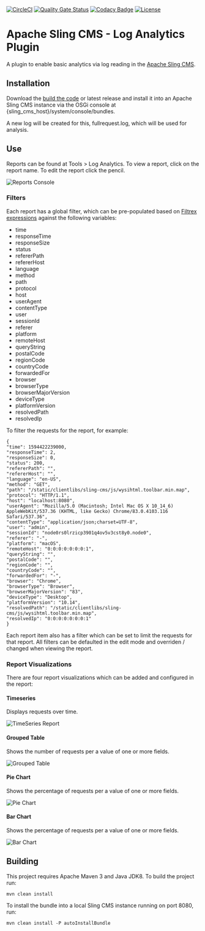 <!--
 * Copyright (C) 2020 Dan Klco
 *
 * Licensed under the Apache License, Version 2.0 (the "License");
 * you may not use this file except in compliance with the License.
 * You may obtain a copy of the License at
 *
 *      http://www.apache.org/licenses/LICENSE-2.0
 *
 * Unless required by applicable law or agreed to in writing, software
 * distributed under the License is distributed on an "AS IS" BASIS,
 * WITHOUT WARRANTIES OR CONDITIONS OF ANY KIND, either express or implied.
 * See the License for the specific language governing permissions and
 * limitations under the License.
 -->

[![CircleCI](https://circleci.com/gh/klcodanr/slingcms-loganalytics-plugin.svg?style=svg)](https://circleci.com/gh/klcodanr/slingcms-loganalytics-plugin)
[![Quality Gate Status](https://sonarcloud.io/api/project_badges/measure?project=slingcms-loganalytics-plugin&metric=alert_status)](https://sonarcloud.io/dashboard?id=slingcms-loganalytics-plugin)
[![Codacy Badge](https://app.codacy.com/project/badge/Grade/18ff3b2fb86045c7b8fdf1fa17dc5e4c)](https://www.codacy.com/manual/klcodanr/slingcms-loganalytics-plugin?utm_source=github.com&amp;utm_medium=referral&amp;utm_content=klcodanr/slingcms-loganalytics-plugin&amp;utm_campaign=Badge_Grade)
[![License](https://img.shields.io/badge/License-Apache%202.0-blue.svg)](https://www.apache.org/licenses/LICENSE-2.0)

# Apache Sling CMS - Log Analytics Plugin

A plugin to enable basic analytics via log reading in the
[Apache Sling CMS](https://github.com/apache/org-apache-sling-app-cms).

## Installation

Download the [build the code](#building) or latest release and install it into an
Apache Sling CMS instance via the OSGi console at {sling_cms_host}/system/console/bundles.

A new log will be created for this, fullrequest.log, which will be used for analysis.

## Use

Reports can be found at Tools > Log Analytics. To view a report, click on the report name. To edit the report click the pencil.

![Reports Console](docs/View-Reports.png)

### Filters

Each report has a global filter, which can be pre-populated based on [Filtrex expressions](https://github.com/joewalnes/filtrex) against the following variables:

  - time
 - responseTime
 - responseSize
 - status
 - refererPath
 - refererHost
 - language
 - method
 - path
 - protocol
 - host
 - userAgent
 - contentType
 - user
 - sessionId
 - referer
 - platform
 - remoteHost
 - queryString
 - postalCode
 - regionCode
 - countryCode
 - forwardedFor
 - browser
 - browserType
 - browserMajorVersion
 - deviceType
 - platformVersion
 - resolvedPath
 - resolvedIp

To filter the requests for the report, for example:

	{
	"time": 1594422239000,
	"responseTime": 2,
	"responseSize": 0,
	"status": 200,
	"refererPath": "",
	"refererHost": "",
	"language": "en-US",
	"method": "GET",
	"path": "/static/clientlibs/sling-cms/js/wysihtml.toolbar.min.map",
	"protocol": "HTTP/1.1",
	"host": "localhost:8080",
	"userAgent": "Mozilla/5.0 (Macintosh; Intel Mac OS X 10_14_6) AppleWebKit/537.36 (KHTML, like Gecko) Chrome/83.0.4103.116 Safari/537.36",
	"contentType": "application/json;charset=UTF-8",
	"user": "admin",
	"sessionId": "node0rs0lrzicp3901q4ov5v3cst8y0.node0",
	"referer": "-",
	"platform": "macOS",
	"remoteHost": "0:0:0:0:0:0:0:1",
	"queryString": "",
	"postalCode": "",
	"regionCode": "",
	"countryCode": "",
	"forwardedFor": "-",
	"browser": "Chrome",
	"browserType": "Browser",
	"browserMajorVersion": "83",
	"deviceType": "Desktop",
	"platformVersion": "10.14",
	"resolvedPath": "/static/clientlibs/sling-cms/js/wysihtml.toolbar.min.map",
	"resolvedIp": "0:0:0:0:0:0:0:1"
	}

Each report item also has a filter which can be set to limit the requests for that report. All filters can be defaulted in the edit mode and overriden / changed when viewing the report.

### Report Visualizations

There are four report visualizations which can be added and configured in the report:

#### Timeseries

Displays requests over time.

![TimeSeries Report](docs/Timeseries.png)

#### Grouped Table

Shows the number of requests per a value of one or more fields.

![Grouped Table](docs/Grouped-Table.png)

#### Pie Chart

Shows the percentage of requests per a value of one or more fields.

![Pie Chart](docs/Pie-Chart.png)

#### Bar Chart

Shows the percentage of requests per a value of one or more fields.

![Bar Chart](docs/Bar-Chart.png)

## Building

This project requires Apache Maven 3 and Java JDK8. To build the project run:

`mvn clean install`

To install the bundle into a local Sling CMS instance running on port 8080, run:

`mvn clean install -P autoInstallBundle`
